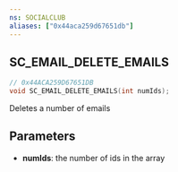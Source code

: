 ```yaml
---
ns: SOCIALCLUB
aliases: ["0x44aca259d67651db"]
---
```

## SC_EMAIL_DELETE_EMAILS

```c
// 0x44ACA259D67651DB
void SC_EMAIL_DELETE_EMAILS(int numIds);
```

Deletes a number of emails


## Parameters
* **numIds**: the number of ids in the array
